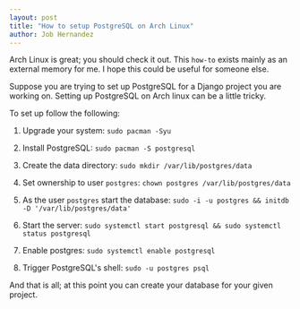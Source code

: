 ```yaml
---
layout: post
title: "How to setup PostgreSQL on Arch Linux"
author: Job Hernandez
---
```

Arch Linux is great; you should check it out. This `how-to` exists mainly as an external memory for me. I hope this could be useful for someone else.

Suppose you are trying to set up PostgreSQL for a Django project you are working on. Setting up PostgreSQL on Arch linux can be a little tricky.

To set up follow the following:

1. Upgrade your system: `sudo pacman -Syu`

2. Install PostgreSQL: `sudo pacman -S postgresql`

3. Create the data directory: `sudo mkdir /var/lib/postgres/data`

4. Set ownership to user `postgres`: `chown postgres /var/lib/postgres/data`

5. As the user `postgres` start the database: `sudo -i -u postgres && initdb  -D '/var/lib/postgres/data'`

6. Start the server: `sudo systemctl start postgresql && sudo systemctl status postgresql`

7. Enable postgres: `sudo systemctl enable postgresql`

8. Trigger PostgreSQL's shell: `sudo -u postgres psql`


And that is all; at this point you can create your database for your given project.

